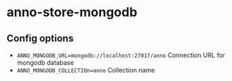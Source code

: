 # anno-store-mongodb

## Config options

* `ANNO_MONGODB_URL=mongodb://localhost:27017/anno` Connection URL for mongodb database
* `ANNO_MONGODB_COLLECTIOn=anno` Collection name
